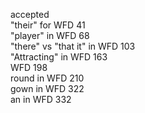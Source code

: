 accepted  
"their" for WFD 41  
"player" in WFD 68  
"there" vs "that it" in WFD 103  
"Attracting" in WFD 163  
WFD 198  
round in WFD 210  
gown in WFD 322  
an in WFD 332  


